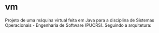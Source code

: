 # vm
Projeto de uma máquina virtual feita em Java para a disciplina de Sistemas Operacionais - Engenharia de Software (PUCRS). Seguindo a arquitetura:


